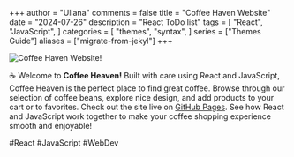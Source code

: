 +++
author = "Uliana"
comments = false 
title = "Coffee Haven Website"
date = "2024-07-26"
description = "React ToDo list"
tags = [
    "React",
    "JavaScript",
]
categories = [
    "themes",
    "syntax",
]
series = ["Themes Guide"]
aliases = ["migrate-from-jekyl"]
+++

![Coffee Haven Website!](https://github.com/user-attachments/assets/38f2287d-8b58-4901-ae25-d368ce845c5b)

☕ Welcome to **Coffee Heaven!** Built with care using React and JavaScript, Coffee Heaven is the perfect place to find great coffee. Browse through our selection of coffee beans, explore nice design, and add products to your cart or to favorites. Check out the site live on [GitHub Pages](https://uliananeu.github.io/coffee-haven-website/). See how React and JavaScript work together to make your coffee shopping experience smooth and enjoyable! 

#React #JavaScript #WebDev
